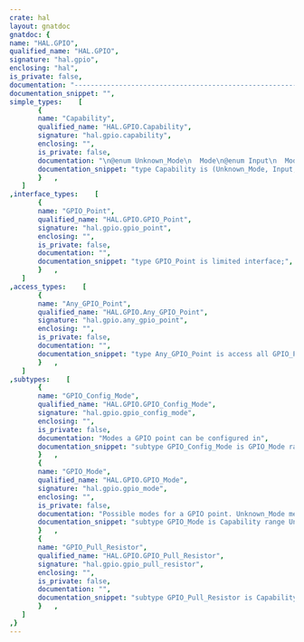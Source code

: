 ```yaml
---
crate: hal
layout: gnatdoc
gnatdoc: {
name: "HAL.GPIO",
qualified_name: "HAL.GPIO",
signature: "hal.gpio",
enclosing: "hal",
is_private: false,
documentation: "----------------------------------------------------------------------------\n                                                                          --\n                     Copyright (C) 2015-2018, AdaCore                     --\n                                                                          --\n  Redistribution and use in source and binary forms, with or without      --\n  modification, are permitted provided that the following conditions are  --\n  met:                                                                    --\n     1. Redistributions of source code must retain the above copyright    --\n        notice, this list of conditions and the following disclaimer.     --\n     2. Redistributions in binary form must reproduce the above copyright --\n        notice, this list of conditions and the following disclaimer in   --\n        the documentation and/or other materials provided with the        --\n        distribution.                                                     --\n     3. Neither the name of the copyright holder nor the names of its     --\n        contributors may be used to endorse or promote products derived   --\n        from this software without specific prior written permission.     --\n                                                                          --\n   THIS SOFTWARE IS PROVIDED BY THE COPYRIGHT HOLDERS AND CONTRIBUTORS    --\n   \"AS IS\" AND ANY EXPRESS OR IMPLIED WARRANTIES, INCLUDING, BUT NOT      --\n   LIMITED TO, THE IMPLIED WARRANTIES OF MERCHANTABILITY AND FITNESS FOR  --\n   A PARTICULAR PURPOSE ARE DISCLAIMED. IN NO EVENT SHALL THE COPYRIGHT   --\n   HOLDER OR CONTRIBUTORS BE LIABLE FOR ANY DIRECT, INDIRECT, INCIDENTAL, --\n   SPECIAL, EXEMPLARY, OR CONSEQUENTIAL DAMAGES (INCLUDING, BUT NOT       --\n   LIMITED TO, PROCUREMENT OF SUBSTITUTE GOODS OR SERVICES; LOSS OF USE,  --\n   DATA, OR PROFITS; OR BUSINESS INTERRUPTION) HOWEVER CAUSED AND ON ANY  --\n   THEORY OF LIABILITY, WHETHER IN CONTRACT, STRICT LIABILITY, OR TORT    --\n   (INCLUDING NEGLIGENCE OR OTHERWISE) ARISING IN ANY WAY OUT OF THE USE  --\n   OF THIS SOFTWARE, EVEN IF ADVISED OF THE POSSIBILITY OF SUCH DAMAGE.   --\n                                                                          --\n----------------------------------------------------------------------------",
documentation_snippet: "",
simple_types:    [
       {
       name: "Capability",
       qualified_name: "HAL.GPIO.Capability",
       signature: "hal.gpio.capability",
       enclosing: "",
       is_private: false,
       documentation: "\n@enum Unknown_Mode\n  Mode\n@enum Input\n  Mode\n@enum Output\n  Mode\n@enum Floating\n@enum Pull_Up\n@enum Pull_Down\n  Resistor",
       documentation_snippet: "type Capability is (Unknown_Mode, Input, Output,\n                    Floating, Pull_Up, Pull_Down);",
       }   ,
   ]
,interface_types:    [
       {
       name: "GPIO_Point",
       qualified_name: "HAL.GPIO.GPIO_Point",
       signature: "hal.gpio.gpio_point",
       enclosing: "",
       is_private: false,
       documentation: "",
       documentation_snippet: "type GPIO_Point is limited interface;",
       }   ,
   ]
,access_types:    [
       {
       name: "Any_GPIO_Point",
       qualified_name: "HAL.GPIO.Any_GPIO_Point",
       signature: "hal.gpio.any_gpio_point",
       enclosing: "",
       is_private: false,
       documentation: "",
       documentation_snippet: "type Any_GPIO_Point is access all GPIO_Point'Class;",
       }   ,
   ]
,subtypes:    [
       {
       name: "GPIO_Config_Mode",
       qualified_name: "HAL.GPIO.GPIO_Config_Mode",
       signature: "hal.gpio.gpio_config_mode",
       enclosing: "",
       is_private: false,
       documentation: "Modes a GPIO point can be configured in",
       documentation_snippet: "subtype GPIO_Config_Mode is GPIO_Mode range Input .. Output;",
       }   ,
       {
       name: "GPIO_Mode",
       qualified_name: "HAL.GPIO.GPIO_Mode",
       signature: "hal.gpio.gpio_mode",
       enclosing: "",
       is_private: false,
       documentation: "Possible modes for a GPIO point. Unknown_Mode means that the point\nis configured in a mode that is not described in this interface. For\ninstance alternate function mode on an STM32 micro-controller.",
       documentation_snippet: "subtype GPIO_Mode is Capability range Unknown_Mode .. Output;",
       }   ,
       {
       name: "GPIO_Pull_Resistor",
       qualified_name: "HAL.GPIO.GPIO_Pull_Resistor",
       signature: "hal.gpio.gpio_pull_resistor",
       enclosing: "",
       is_private: false,
       documentation: "",
       documentation_snippet: "subtype GPIO_Pull_Resistor is Capability range Floating .. Pull_Down;",
       }   ,
   ]
,}
---
```

